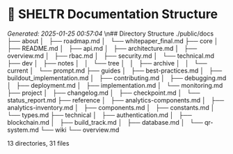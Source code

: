 # 🌳 SHELTR Documentation Structure
*Generated: 2025-01-25 00:57:04*
\n## Directory Structure
./public/docs
├── about
│   ├── roadmap.md
│   └── whitepaper_final.md
├── core
│   ├── README.md
│   ├── api.md
│   ├── architecture.md
│   ├── overview.md
│   ├── rbac.md
│   ├── security.md
│   └── technical.md
├── dev
│   ├── notes
│   │   └── tree
│   │       ├── archive
│   │       └── current
│   └── prompt.md
├── guides
│   ├── best-practices.md
│   ├── buildout_implementation.md
│   ├── contributing.md
│   ├── debugging.md
│   ├── deployment.md
│   ├── implementation.md
│   └── monitoring.md
├── project
│   ├── changelog.md
│   ├── checkpoint.md
│   └── status_report.md
├── reference
│   ├── analytics-components.md
│   ├── analytics-inventory.md
│   ├── components.md
│   ├── constants.md
│   └── types.md
├── technical
│   ├── authentication.md
│   ├── blockchain.md
│   ├── build_track.md
│   ├── database.md
│   └── qr-system.md
└── wiki
    └── overview.md

13 directories, 31 files
